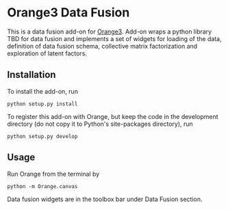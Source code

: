 Orange3 Data Fusion
===================

This is a data fusion add-on for [Orange3](http://orange.biolab.si). Add-on
wraps a python library TBD for data fusion and implements a set of widgets
for loading of the data, definition of data fusion schema, collective matrix
factorization and exploration of latent factors.

Installation
------------

To install the add-on, run

    python setup.py install

To register this add-on with Orange, but keep the code in the development
directory (do not copy it to Python's site-packages directory), run

    python setup.py develop

Usage
-----

Run Orange from the terminal by

    python -m Orange.canvas

Data fusion widgets are in the toolbox bar under Data Fusion section.